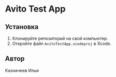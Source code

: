 # Avito Test App

## Установка

1. Клонируйте репозиторий на свой компьютер.
2. Откройте файл `AvitoTestApp.xcodeproj` в Xcode.

## Автор

Казначеев Илья

